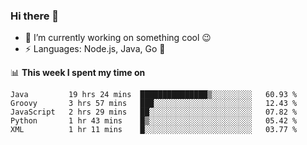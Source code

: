 ### Hi there 👋

<!--
**nodejh/nodejh** is a ✨ _special_ ✨ repository because its `README.md` (this file) appears on your GitHub profile.

Here are some ideas to get you started:

- 🔭 I’m currently working on ...
- 🌱 I’m currently learning ...
- 👯 I’m looking to collaborate on ...
- 🤔 I’m looking for help with ...
- 💬 Ask me about ...
- 📫 How to reach me: ...
- 😄 Pronouns: ...
- ⚡ Fun fact: ...
-->

- 🔭 I’m currently working on something cool :wink:
- ⚡ Languages: Node.js, Java, Go :thought_balloon:

📊 **This week I spent my time on**

<!--START_SECTION:waka-->
```text
Java         19 hrs 24 mins  ███████████████▒░░░░░░░░░   60.93 % 
Groovy       3 hrs 57 mins   ███░░░░░░░░░░░░░░░░░░░░░░   12.43 % 
JavaScript   2 hrs 29 mins   ██░░░░░░░░░░░░░░░░░░░░░░░   07.82 % 
Python       1 hr 43 mins    █▒░░░░░░░░░░░░░░░░░░░░░░░   05.42 % 
XML          1 hr 11 mins    █░░░░░░░░░░░░░░░░░░░░░░░░   03.77 % 
```
<!--END_SECTION:waka-->


<!--
:traffic_light: **Visitors**

![visitors](https://visitor-badge.glitch.me/badge?page_id=nodejh.nodejh)
-->
